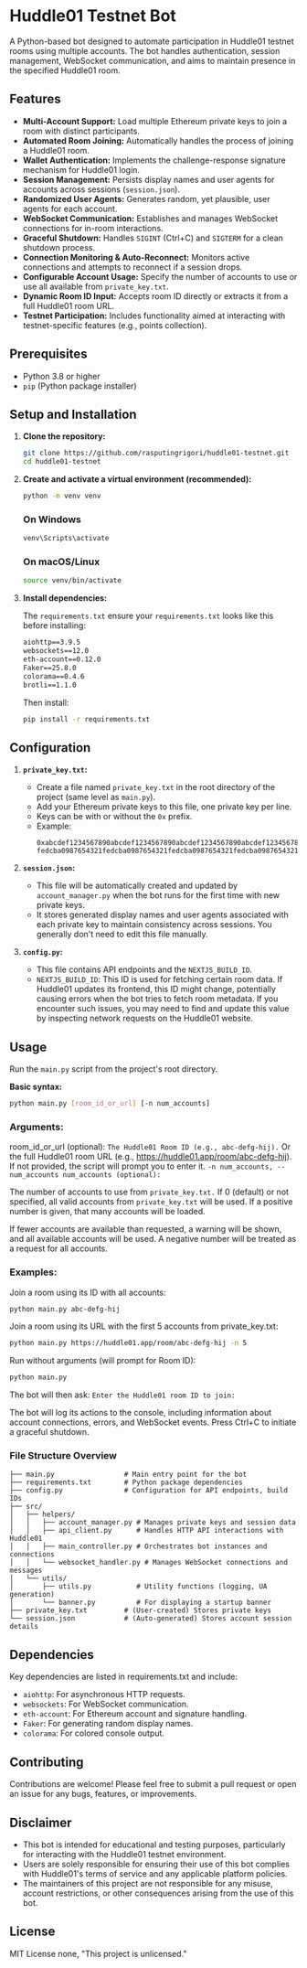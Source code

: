 # Huddle01 Testnet Bot

A Python-based bot designed to automate participation in Huddle01 testnet rooms using multiple accounts. The bot handles authentication, session management, WebSocket communication, and aims to maintain presence in the specified Huddle01 room.

## Features

* **Multi-Account Support:** Load multiple Ethereum private keys to join a room with distinct participants.
* **Automated Room Joining:** Automatically handles the process of joining a Huddle01 room.
* **Wallet Authentication:** Implements the challenge-response signature mechanism for Huddle01 login.
* **Session Management:** Persists display names and user agents for accounts across sessions (`session.json`).
* **Randomized User Agents:** Generates random, yet plausible, user agents for each account.
* **WebSocket Communication:** Establishes and manages WebSocket connections for in-room interactions.
* **Graceful Shutdown:** Handles `SIGINT` (Ctrl+C) and `SIGTERM` for a clean shutdown process.
* **Connection Monitoring & Auto-Reconnect:** Monitors active connections and attempts to reconnect if a session drops.
* **Configurable Account Usage:** Specify the number of accounts to use or use all available from `private_key.txt`.
* **Dynamic Room ID Input:** Accepts room ID directly or extracts it from a full Huddle01 room URL.
* **Testnet Participation:** Includes functionality aimed at interacting with testnet-specific features (e.g., points collection).

## Prerequisites

* Python 3.8 or higher
* `pip` (Python package installer)

## Setup and Installation

1.  **Clone the repository:**
    ```bash
    git clone https://github.com/rasputingrigori/huddle01-testnet.git
    cd huddle01-testnet
    ```

2.  **Create and activate a virtual environment (recommended):**
    ```bash
    python -m venv venv
     ```
    ### On Windows
    ```bash
    venv\Scripts\activate
    ```
    ### On macOS/Linux
    ```bash
    source venv/bin/activate
    ```

4.  **Install dependencies:**

    The `requirements.txt` ensure your `requirements.txt` looks like this before installing:
    ```txt
    aiohttp==3.9.5
    websockets==12.0
    eth-account==0.12.0
    Faker==25.8.0
    colorama==0.4.6
    brotli==1.1.0
    ```
    Then install:
    ```bash
    pip install -r requirements.txt
    ```

## Configuration

1.  **`private_key.txt`:**
    * Create a file named `private_key.txt` in the root directory of the project (same level as `main.py`).
    * Add your Ethereum private keys to this file, one private key per line.
    * Keys can be with or without the `0x` prefix.
    * Example:
        ```
        0xabcdef1234567890abcdef1234567890abcdef1234567890abcdef1234567890
        fedcba0987654321fedcba0987654321fedcba0987654321fedcba0987654321
        ```

2.  **`session.json`:**
    * This file will be automatically created and updated by `account_manager.py` when the bot runs for the first time with new private keys.
    * It stores generated display names and user agents associated with each private key to maintain consistency across sessions. You generally don't need to edit this file manually.

3.  **`config.py`:**
    * This file contains API endpoints and the `NEXTJS_BUILD_ID`.
    * `NEXTJS_BUILD_ID`: This ID is used for fetching certain room data. If Huddle01 updates its frontend, this ID might change, potentially causing errors when the bot tries to fetch room metadata. If you encounter such issues, you may need to find and update this value by inspecting network requests on the Huddle01 website.

## Usage

Run the `main.py` script from the project's root directory. 

**Basic syntax:**
```bash
python main.py [room_id_or_url] [-n num_accounts]
```
### Arguments:

room_id_or_url (optional):
`The Huddle01 Room ID (e.g., abc-defg-hij).`
Or the full Huddle01 room URL (e.g., https://huddle01.app/room/abc-defg-hij).
If not provided, the script will prompt you to enter it.
`-n num_accounts, --num_accounts num_accounts (optional):`

The number of accounts to use from `private_key.txt.`
If 0 (default) or not specified, all valid accounts from `private_key.txt` will be used.
If a positive number is given, that many accounts will be loaded. 

If fewer accounts are available than requested, a warning will be shown, and all available accounts will be used.
A negative number will be treated as a request for all accounts.

### Examples:

Join a room using its ID with all accounts:

```Bash
python main.py abc-defg-hij
```
Join a room using its URL with the first 5 accounts from private_key.txt:

```Bash
python main.py https://huddle01.app/room/abc-defg-hij -n 5
```
Run without arguments (will prompt for Room ID):

```Bash
python main.py
```
The bot will then ask: `Enter the Huddle01 room ID to join:`

The bot will log its actions to the console, including information about account connections, errors, and WebSocket events. Press Ctrl+C to initiate a graceful shutdown.

### File Structure Overview
```yaml.
├── main.py                 # Main entry point for the bot
├── requirements.txt        # Python package dependencies
├── config.py               # Configuration for API endpoints, build IDs
├── src/
│   ├── helpers/
│   │   ├── account_manager.py # Manages private keys and session data
│   │   ├── api_client.py      # Handles HTTP API interactions with Huddle01
│   │   ├── main_controller.py # Orchestrates bot instances and connections
│   │   └── websocket_handler.py # Manages WebSocket connections and messages
│   └── utils/
│       ├── utils.py           # Utility functions (logging, UA generation)
│       └── banner.py          # For displaying a startup banner
├── private_key.txt         # (User-created) Stores private keys
└── session.json            # (Auto-generated) Stores account session details
```

## Dependencies
Key dependencies are listed in requirements.txt and include:

- `aiohttp`: For asynchronous HTTP requests.
- `websockets`: For WebSocket communication.
- `eth-account`: For Ethereum account and signature handling.
- `Faker`: For generating random display names.
- `colorama`: For colored console output.

## Contributing
Contributions are welcome! Please feel free to submit a pull request or open an issue for any bugs, features, or improvements.

## Disclaimer

* This bot is intended for educational and testing purposes, particularly for interacting with the Huddle01 testnet environment.
* Users are solely responsible for ensuring their use of this bot complies with Huddle01's terms of service and any applicable platform policies.
* The maintainers of this project are not responsible for any misuse, account restrictions, or other consequences arising from the use of this bot.

## License
MIT License none, "This project is unlicensed."

